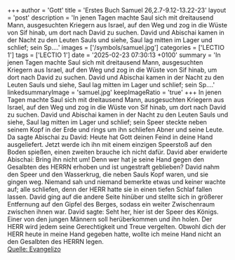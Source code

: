 +++
author = 'Gott'
title = 'Erstes Buch Samuel 26,2.7-9.12-13.22-23'
layout = 'post'
description = 'In jenen Tagen machte Saul sich mit dreitausend Mann, ausgesuchten Kriegern aus Israel, auf den Weg und zog in die Wüste von Sif hinab, um dort nach David zu suchen. David und Abischai kamen in der Nacht zu den Leuten Sauls und siehe, Saul lag mitten im Lager und schlief; sein Sp....'
images = ['/symbols/samuel.jpg']
categories = ['LECTIO 1']
tags = ['LECTIO 1']
date = '2025-02-23 07:30:13 +0100'
summary = 'In jenen Tagen machte Saul sich mit dreitausend Mann, ausgesuchten Kriegern aus Israel, auf den Weg und zog in die Wüste von Sif hinab, um dort nach David zu suchen. David und Abischai kamen in der Nacht zu den Leuten Sauls und siehe, Saul lag mitten im Lager und schlief; sein Sp....'
linkedsummaryImage = 'samuel.jpg'
keepImageRatio = 'true'
+++
In jenen Tagen machte Saul sich mit dreitausend Mann, ausgesuchten Kriegern aus Israel, auf den Weg und zog in die Wüste von Sif hinab, um dort nach David zu suchen.
David und Abischai kamen in der Nacht zu den Leuten Sauls und siehe, Saul lag mitten im Lager und schlief; sein Speer steckte neben seinem Kopf in der Erde und rings um ihn schliefen Abner und seine Leute.<!--more-->
Da sagte Abischai zu David: Heute hat Gott deinen Feind in deine Hand ausgeliefert. Jetzt werde ich ihn mit einem einzigen Speerstoß auf den Boden spießen, einen zweiten brauche ich nicht dafür.
David aber erwiderte Abischai: Bring ihn nicht um! Denn wer hat je seine Hand gegen den Gesalbten des HERRN erhoben und ist ungestraft geblieben?
David nahm den Speer und den Wasserkrug, die neben Sauls Kopf waren, und sie gingen weg. Niemand sah und niemand bemerkte etwas und keiner wachte auf; alle schliefen, denn der HERR hatte sie in einen tiefen Schlaf fallen lassen.
David ging auf die andere Seite hinüber und stellte sich in größerer Entfernung auf den Gipfel des Berges, sodass ein weiter Zwischenraum zwischen ihnen war.
David sagte: Seht her, hier ist der Speer des Königs. Einer von den jungen Männern soll herüberkommen und ihn holen.
Der HERR wird jedem seine Gerechtigkeit und Treue vergelten. Obwohl dich der HERR heute in meine Hand gegeben hatte, wollte ich meine Hand nicht an den Gesalbten des HERRN legen.<br> [Quelle: Evangelizo](https://evangeliumtagfuertag.org/DE/gospel)